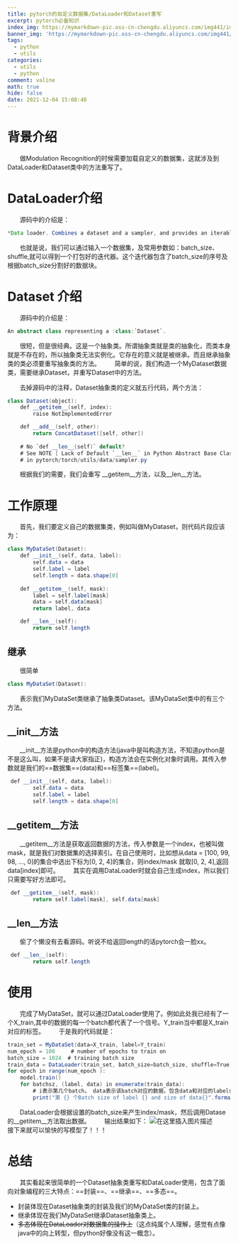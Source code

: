 ```yaml
---
title: pytorch的自定义数据集/DataLoader和Dataset重写
excerpt: pytorch必备知识
index_img: https://mymarkdown-pic.oss-cn-chengdu.aliyuncs.com/img441/image-20211204151011972.png
banner_img: 'https://mymarkdown-pic.oss-cn-chengdu.aliyuncs.com/img441/1638523690670.jpg'
tags:
  - python
  - utils
categories:
  - utils
  - python
comment: valine
math: true
hide: false
date: 2021-12-04 15:08:48
---
```


# 背景介绍
&emsp;&emsp;做Modulation Recognition的时候需要加载自定义的数据集，这就涉及到DataLoader和Dataset类中的方法重写了。
# DataLoader介绍

&emsp;&emsp;源码中的介绍是：
~~~  java
*Data loader. Combines a dataset and a sampler, and provides an iterable over the given dataset.*
~~~
&emsp;&emsp;也就是说，我们可以通过输入一个数据集，及常用参数如：batch_size、shuffle,就可以得到一个打包好的迭代器。这个迭代器包含了batch_size的序号及根据batch_size分割好的数据块。
# Dataset 介绍
&emsp;&emsp;源码中的介绍是：
~~~  java
An abstract class representing a :class:`Dataset`.
~~~
&emsp;&emsp;很短，但是很经典。这是一个抽象类。所谓抽象类就是类的抽象化，而类本身就是不存在的，所以抽象类无法实例化。它存在的意义就是被继承。而且继承抽象类的类必须要重写抽象类的方法。
&emsp;&emsp;简单的说，我们构造一个MyDataset数据类，需要继承Dataset，并重写Dataset中的方法。

&emsp;&emsp;去掉源码中的注释，Dataset抽象类的定义就五行代码，两个方法：
~~~  java
class Dataset(object):
    def __getitem__(self, index):
        raise NotImplementedError

    def __add__(self, other):
        return ConcatDataset([self, other])
        
    # No `def __len__(self)` default?
    # See NOTE [ Lack of Default `__len__` in Python Abstract Base Classes ]
    # in pytorch/torch/utils/data/sampler.py
~~~
&emsp;&emsp;根据我们的需要，我们会重写  __getitem__方法，以及__len__方法。

# 工作原理
&emsp;&emsp;首先，我们要定义自己的数据集类，例如叫做MyDataset，则代码片段应该为：
~~~ java
class MyDataSet(Dataset):
    def __init__(self, data, label):
        self.data = data
        self.label = label
        self.length = data.shape[0]
        
    def __getitem__(self, mask):
        label = self.label[mask]
        data = self.data[mask]
        return label, data

    def __len__(self):
        return self.length
~~~


## 继承
&emsp;&emsp;很简单
~~~ java 
class MyDataSet(Dataset):
~~~
&emsp;&emsp;表示我们MyDataSet类继承了抽象类Dataset。该MyDataSet类中的有三个方法。
## __init__方法
&emsp;&emsp;__init__方法是python中的构造方法(java中是叫构造方法，不知道python是不是这么叫，如果不是请大家指正)，构造方法会在实例化对象时调用。其传入参数就是我们的==数据集==(data)和==标签集==(label)。
~~~ java
 def __init__(self, data, label):
        self.data = data
        self.label = label
        self.length = data.shape[0]
~~~

## __getitem__方法
&emsp;&emsp;__getitem__方法是获取返回数据的方法，传入参数是一个index，也被叫做mask，就是我们对数据集的选择索引。在自己使用时，比如想从data = [100, 99, 98, ..., 0]的集合中选出下标为[0, 2, 4]的集合，则index/mask 就取[0, 2, 4],返回data[index]即可。
&emsp;&emsp;其实在调用DataLoader时就会自己生成index，所以我们只需要写好方法即可。
~~~java
 def __getitem__(self, mask):
        return self.label[mask], self.data[mask]
~~~
## __len__方法
&emsp;&emsp;偷了个懒没有去看源码。听说不给返回length的话pytorch会一脸xx。
~~~java
 def __len__(self):
        return self.length
~~~
# 使用
&emsp;&emsp;完成了MyDataSet，就可以通过DataLoader使用了。例如此处我已经有了一个X_train,其中的数据的每一个batch都代表了一个信号。Y_train当中都是X_train对应的标签。
&emsp;&emsp;于是我的代码就是：
~~~java
train_set = MyDataSet(data=X_train, label=Y_train)
num_epoch = 100     # number of epochs to train on
batch_size = 1024  # training batch size
train_data = DataLoader(train_set, batch_size=batch_size, shuffle=True)
for epoch in range(num_epoch ):
    model.train()
    for batchsz, (label, data) in enumerate(train_data):
        # i表示第几个batch， data表示该batch对应的数据，包含data和对应的labels
        print("第 {} 个Batch size of label {} and size of data{}".format(batchsz, label.shape, data.shape))
~~~
&emsp;&emsp;DataLoader会根据设置的batch_size来产生index/mask，然后调用Datase的__getitem__方法取出数据。
&emsp;&emsp;输出结果如下：
![在这里插入图片描述](https://mymarkdown-pic.oss-cn-chengdu.aliyuncs.com/img441/20200919225212630.png)
&emsp;&emsp;接下来就可以愉快的写模型了！！！

# 总结
&emsp;&emsp;其实看起来很简单的一个Dataset抽象类重写和DataLoader使用，包含了面向对象编程的三大特点：==封装==、==继承==、==多态==。
- 封装体现在Dataset抽象类的封装及我们的MyDataSet类的封装上。
- 继承体现在我们MyDataSet继承Dataset抽象类上。
- ~~多态体现在DataLoader对数据集的操作上~~（这点纯属个人理解，感觉有点像java中的向上转型，但python好像没有这一概念）。
